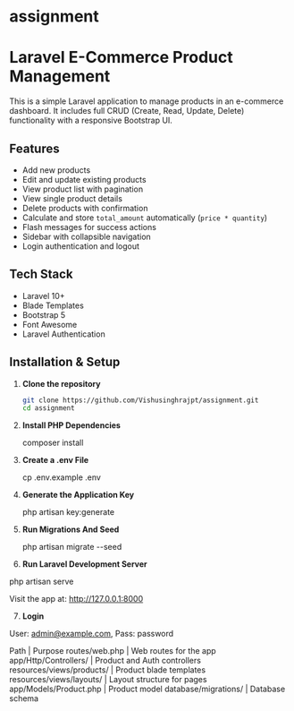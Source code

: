# assignment

# Laravel E-Commerce Product Management

This is a simple Laravel application to manage products in an e-commerce dashboard. It includes full CRUD (Create, Read, Update, Delete) functionality with a responsive Bootstrap UI.

## Features

- Add new products
- Edit and update existing products
- View product list with pagination
- View single product details
- Delete products with confirmation
- Calculate and store `total_amount` automatically (`price * quantity`)
- Flash messages for success actions
- Sidebar with collapsible navigation
- Login authentication and logout

## Tech Stack

- Laravel 10+
- Blade Templates
- Bootstrap 5
- Font Awesome
- Laravel Authentication

##  Installation & Setup

1. **Clone the repository**
   ```bash
   git clone https://github.com/Vishusinghrajpt/assignment.git
   cd assignment

2. **Install PHP Dependencies**

    composer install

3. **Create a .env File**

   cp .env.example .env

4. **Generate the Application Key**

   php artisan key:generate

5. **Run Migrations And Seed**

   php artisan migrate --seed

6. **Run Laravel Development Server**

  php artisan serve

Visit the app at: http://127.0.0.1:8000

7. **Login**

User: admin@example.com,
Pass: password

Path | Purpose
routes/web.php | Web routes for the app
app/Http/Controllers/ | Product and Auth controllers
resources/views/products/ | Product blade templates
resources/views/layouts/ | Layout structure for pages
app/Models/Product.php | Product model
database/migrations/ | Database schema

